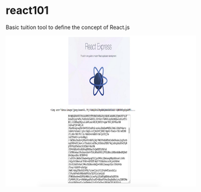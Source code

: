 # react101
Basic tuition tool to define the concept of React.js

<a href="#"><img src="https://github.com/jmullings/react101/blob/master/public/img/splash.png" style="float:left; height:400px"></a>
